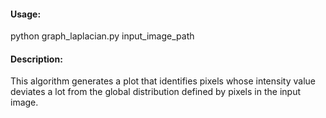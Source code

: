 #### Usage: 

python graph_laplacian.py input_image_path


#### Description:

This algorithm generates a plot that identifies pixels whose intensity value deviates a lot from the global distribution defined by pixels in the input image.